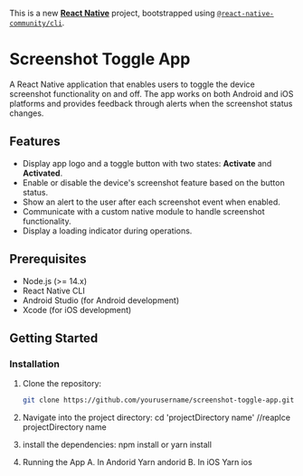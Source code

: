 This is a new [**React Native**](https://reactnative.dev) project, bootstrapped using [`@react-native-community/cli`](https://github.com/react-native-community/cli).


# Screenshot Toggle App

A React Native application that enables users to toggle the device screenshot functionality on and off. The app works on both Android and iOS platforms and provides feedback through alerts when the screenshot status changes.

## Features

- Display app logo and a toggle button with two states: **Activate** and **Activated**.
- Enable or disable the device's screenshot feature based on the button status.
- Show an alert to the user after each screenshot event when enabled.
- Communicate with a custom native module to handle screenshot functionality.
- Display a loading indicator during operations.

## Prerequisites

- Node.js (>= 14.x)
- React Native CLI
- Android Studio (for Android development)
- Xcode (for iOS development)

## Getting Started

### Installation

1. Clone the repository:

   ```bash
   git clone https://github.com/yourusername/screenshot-toggle-app.git

2. Navigate into the project directory:
   cd 'projectDirectory name' //reaplce projectDirectory name 

3. install the dependencies:
   npm install or yarn install

4. Running the App
   A.  In Andorid 
      Yarn andorid 
   B. In iOS
      Yarn ios


